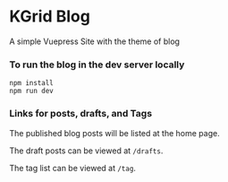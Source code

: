 # KGrid Blog

A simple Vuepress Site with the theme of blog

### To run the blog in the dev server locally
```
npm install
npm run dev
```


### Links for posts, drafts, and Tags

The published blog posts will be listed at the home page.

The draft posts can be viewed at `/drafts`.

The tag list can be viewed at `/tag`.


